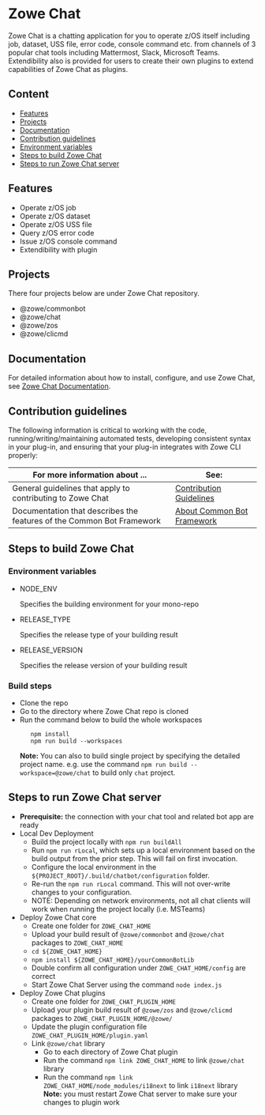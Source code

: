 # Zowe Chat

Zowe Chat is a chatting application for you to operate z/OS itself including job, dataset, USS file, error code, console command etc. from channels of 3 popular chat tools including Mattermost, Slack, Microsoft Teams. Extendibility also is provided for users to create their own plugins to extend capabilities of Zowe Chat as plugins.

## Content
  - [Features](#features)
  - [Projects](#projects)
  - [Documentation](#documentation)
  - [Contribution guidelines](#contribution-guidelines)
  - [Environment variables](#environment-variables)
  - [Steps to build Zowe Chat](#steps-to-build-zowe-chat)
  - [Steps to run Zowe Chat server](#steps-to-run-zowe-chat-server)


## Features
* Operate z/OS job
* Operate z/OS dataset
* Operate z/OS USS file
* Query z/OS error code
* Issue z/OS console command
* Extendibility with plugin
  
## Projects
There four projects below are under Zowe Chat repository.
* @zowe/commonbot
* @zowe/chat
* @zowe/zos
* @zowe/clicmd

## Documentation

For detailed information about how to install, configure, and use Zowe Chat, see [Zowe Chat Documentation](https://TBD/). 

## Contribution guidelines
The following information is critical to working with the code, running/writing/maintaining automated tests, developing consistent syntax in your plug-in, and ensuring that your plug-in integrates with Zowe CLI properly:

| For more information about ... | See: |
| ------------------------------ | ----- |
| General guidelines that apply to contributing to Zowe Chat | [Contribution Guidelines](./CONTRIBUTING.md) |
| Documentation that describes the features of the Common Bot Framework | [About Common Bot Framework](https://github.com/zowe/zowe-chat/blob/main/packages/commonbot/README.md) |

## Steps to build Zowe Chat
### Environment variables
* NODE_ENV

  Specifies the building environment for your mono-repo

* RELEASE_TYPE

  Specifies the release type of your building result

* RELEASE_VERSION

  Specifies the release version of your building result

### Build steps
* Clone the repo
* Go to the directory where Zowe Chat repo is cloned
* Run the command below to build the whole workspaces
  ```Shell
     npm install
     npm run build --workspaces
  ```
  **Note:** You can also to build single project by specifying the detailed project name. e.g. use the command `npm run build --workspace=@zowe/chat` to build only `chat` project.

## Steps to run Zowe Chat server
* **Prerequisite:** the connection with your chat tool and related bot app are ready
* Local Dev Deployment
  * Build the project locally with `npm run buildAll`
  * Run `npm run rLocal`, which sets up a local environment based on the build output from the prior step. This will fail on first invocation.
  * Configure the local environment in the `${PROJECT_ROOT}/.build/chatbot/configuration` folder. 
  * Re-run the `npm run rLocal` command. This will not over-write changes to your configuration.
  * NOTE: Depending on network environments, not all chat clients will work when running the project locally (i.e. MSTeams)
* Deploy Zowe Chat core
  * Create one folder for `ZOWE_CHAT_HOME`
  * Upload your build result of `@zowe/commonbot` and `@zowe/chat` packages to `ZOWE_CHAT_HOME`
  * `cd ${ZOWE_CHAT_HOME}`
  * `npm install ${ZOWE_CHAT_HOME}/yourCommonBotLib`
  * Double confirm all configuration under `ZOWE_CHAT_HOME/config` are correct
  * Start Zowe Chat Server using the command `node index.js`
* Deploy Zowe Chat plugins
  * Create one folder for `ZOWE_CHAT_PLUGIN_HOME`
  * Upload your plugin build result of `@zowe/zos` and `@zowe/clicmd` packages to `ZOWE_CHAT_PLUGIN_HOME/@zowe/`
  * Update the plugin configuration file `ZOWE_CHAT_PLUGIN_HOME/plugin.yaml`
  * Link `@zowe/chat` library
    * Go to each directory of Zowe Chat plugin
    * Run the command `npm link ZOWE_CHAT_HOME` to link `@zowe/chat` library
    * Run the command `npm link ZOWE_CHAT_HOME/node_modules/i18next` to link `i18next` library
  **Note:** you must restart Zowe Chat server to make sure your changes to plugin work


